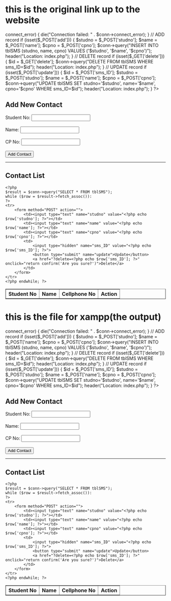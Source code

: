 

# this is the original link up to the website

<?php
// Connect to Database
$conn = new mysqli("sqlXXX.epizy.com", "if0_38845717", "BCRbIqvQmB", "if0_38845717_XXX");

// Check connection
if ($conn->connect_error) {
    die("Connection failed: " . $conn->connect_error);
}

// ADD record
if (isset($_POST['add'])) {
    $studno = $_POST['studno'];
    $name = $_POST['name'];
    $cpno = $_POST['cpno'];

    $conn->query("INSERT INTO tblSMS (studno, name, cpno) VALUES ('$studno', '$name', '$cpno')");
    header("Location: index.php");
}

// DELETE record
if (isset($_GET['delete'])) {
    $id = $_GET['delete'];
    $conn->query("DELETE FROM tblSMS WHERE sms_ID=$id");
    header("Location: index.php");
}

// UPDATE record
if (isset($_POST['update'])) {
    $id = $_POST['sms_ID'];
    $studno = $_POST['studno'];
    $name = $_POST['name'];
    $cpno = $_POST['cpno'];

    $conn->query("UPDATE tblSMS SET studno='$studno', name='$name', cpno='$cpno' WHERE sms_ID=$id");
    header("Location: index.php");
}
?>

<!DOCTYPE html>
<html lang="en">
<head>
    <meta charset="UTF-8">
    <title>SMS Contacts</title>
</head>
<body>

<h2> Add New Contact </h2>
<form method="POST" action="">
    Student No: <input type="text" name="studno" required><br><br>
    Name: <input type="text" name="name" required><br><br>
    CP No: <input type="text" name="cpno" required><br><br>
    <button type="submit" name="add">Add Contact</button>
</form>

<hr>

<h2> Contact List </h2>
<table border="1" cellpadding="10">
    <tr>
        <th>Student No</th>
        <th>Name</th>
        <th>Cellphone No</th>
        <th>Action</th>
    </tr>

    <?php
    $result = $conn->query("SELECT * FROM tblSMS");
    while ($row = $result->fetch_assoc()):
    ?>
    <tr>
        <form method="POST" action="">
            <td><input type="text" name="studno" value="<?php echo $row['studno']; ?>"></td>
            <td><input type="text" name="name" value="<?php echo $row['name']; ?>"></td>
            <td><input type="text" name="cpno" value="<?php echo $row['cpno']; ?>"></td>
            <td>
                <input type="hidden" name="sms_ID" value="<?php echo $row['sms_ID']; ?>">
                <button type="submit" name="update">Update</button>
                <a href="?delete=<?php echo $row['sms_ID']; ?>" onclick="return confirm('Are you sure?')">Delete</a>
            </td>
        </form>
    </tr>
    <?php endwhile; ?>

</table>

</body>
</html>




# this is the file for xampp(the output)
<?php
// Connect to Database
$conn = new mysqli("localhost", "root", "", "dbContacts");

// Check connection
if ($conn->connect_error) {
    die("Connection failed: " . $conn->connect_error);
}

// ADD record
if (isset($_POST['add'])) {
    $studno = $_POST['studno'];
    $name = $_POST['name'];
    $cpno = $_POST['cpno'];

    $conn->query("INSERT INTO tblSMS (studno, name, cpno) VALUES ('$studno', '$name', '$cpno')");
    header("Location: index.php");
}

// DELETE record
if (isset($_GET['delete'])) {
    $id = $_GET['delete'];
    $conn->query("DELETE FROM tblSMS WHERE sms_ID=$id");
    header("Location: index.php");
}

// UPDATE record
if (isset($_POST['update'])) {
    $id = $_POST['sms_ID'];
    $studno = $_POST['studno'];
    $name = $_POST['name'];
    $cpno = $_POST['cpno'];

    $conn->query("UPDATE tblSMS SET studno='$studno', name='$name', cpno='$cpno' WHERE sms_ID=$id");
    header("Location: index.php");
}
?>

<!DOCTYPE html>
<html lang="en">
<head>
    <meta charset="UTF-8">
    <title>SMS Contacts</title>
</head>
<body>

<h2> Add New Contact </h2>
<form method="POST" action="">
    Student No: <input type="text" name="studno" required><br><br>
    Name: <input type="text" name="name" required><br><br>
    CP No: <input type="text" name="cpno" required><br><br>
    <button type="submit" name="add">Add Contact</button>
</form>

<hr>

<h2> Contact List </h2>
<table border="1" cellpadding="10">
    <tr>
        <th>Student No</th>
        <th>Name</th>
        <th>Cellphone No</th>
        <th>Action</th>
    </tr>

    <?php
    $result = $conn->query("SELECT * FROM tblSMS");
    while ($row = $result->fetch_assoc()):
    ?>
    <tr>
        <form method="POST" action="">
            <td><input type="text" name="studno" value="<?php echo $row['studno']; ?>"></td>
            <td><input type="text" name="name" value="<?php echo $row['name']; ?>"></td>
            <td><input type="text" name="cpno" value="<?php echo $row['cpno']; ?>"></td>
            <td>
                <input type="hidden" name="sms_ID" value="<?php echo $row['sms_ID']; ?>">
                <button type="submit" name="update">Update</button>
                <a href="?delete=<?php echo $row['sms_ID']; ?>" onclick="return confirm('Are you sure?')">Delete</a>
            </td>
        </form>
    </tr>
    <?php endwhile; ?>

</table>

</body>
</html>
